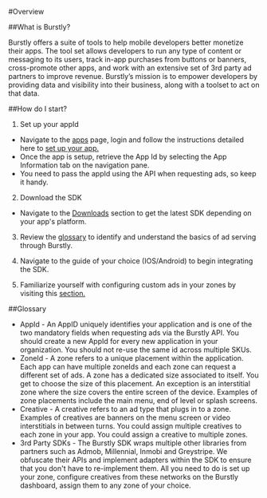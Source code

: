 #Overview

##What is Burstly?

Burstly offers a suite of tools to help mobile developers better monetize their apps. The tool set allows developers to run any type of content or messaging to its users, track in-app purchases from buttons or banners, cross-promote other apps, and work with an extensive set of 3rd party ad partners to improve revenue. Burstly’s mission is to empower developers by providing data and visibility into their business, along with a toolset to act on that data.

##How do I start?

1) Set up your appId
 - Navigate to the [apps](https://www.burstly.com/Apps/Create) page, login and follow the instructions detailed here to [set up your app.](http://cldocs.burstly.com/configuring-and-managing#Creating-an-App)
 - Once the app is setup, retrieve the App Id by selecting the App Information tab on the navigation pane. 
 - You need to pass the appId using the API when requesting ads, so keep it handy.

2) Download the SDK
 - Navigate to the [Downloads](http://cldocs.burstly.com/downloads)  section to get the latest SDK depending on your app's platform.

3) Review the [glossary](http://cldocs.burstly.com:8080/home#Glossary)  to identify and understand the basics of ad serving through Burstly.

4) Navigate to the guide of your choice (IOS/Android) to begin integrating the SDK. 

5) Familiarize yourself with configuring custom ads in your zones by visiting this [section.](http://cldocs.burstly.com/configuring-and-managing#Creating-an-Ad)

##Glossary
 - AppId - An AppID uniquely identifies your application and is one of the two mandatory fields when requesting ads via the Burstly API. You should create a new AppId for every new application in your organization. You should not re-use the same id across multiple SKUs.
 - ZoneId - A zone refers to a unique placement within the application. Each app can have multiple zoneIds and each zone can request a different set of ads. A zone has a dedicated size associated to itself. You get to choose the size of this placement. An exception is an interstitial zone where the size covers the entire screen of the device. Examples of zone placements include the main menu, end of level or splash screens.
 - Creative - A creative refers to an ad type that plugs in to a zone. Examples of creatives are banners on the menu screen or video interstitials in between turns. You could assign multiple creatives to each zone in your app. You could assign a creative to multiple zones.
 - 3rd Party SDKs - The Burstly SDK wraps multiple other libraries from partners such as Admob, Millennial, Inmobi and Greystripe. We obfuscate their APIs and implement adapters within the SDK to ensure that you don't have to re-implement them. All you need to do is set up your zone, configure creatives from these networks on the Burstly dashboard, assign them to any zone of your choice.
